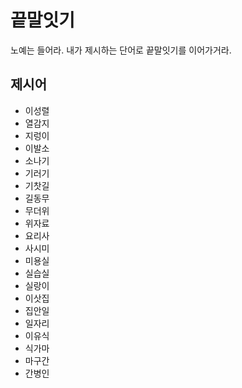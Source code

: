 # 끝말잇기
노예는 들어라. 내가 제시하는 단어로 끝말잇기를 이어가거라.

## 제시어
- 이성렬
- 열감지
- 지렁이
- 이발소
- 소나기
- 기러기
- 기찻길
- 길동무
- 무더위
- 위자료
- 요리사
- 사시미
- 미용실
- 실습실
- 실랑이
- 이삿집
- 집안일
- 일자리
- 이유식
- 식가마
- 마구간
- 간병인